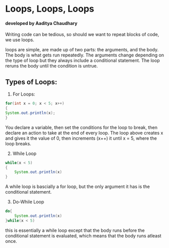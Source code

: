 # Loops, Loops, Loops

#### developed by Aaditya Chaudhary

Writing code can be tedious, so should we want to repeat blocks of code, we use loops.

loops are simple, are made up of two parts: the arguments, and the body. The body is what gets run repeatedly. The arguments change depending on the type of loop but they always include a conditional statement. The loop reruns the body until the condition is untrue.

## Types of Loops:

1. For Loops:

````java
for(int x = 0; x < 5; x++)
{
System.out.println(x);
}
````

You declare a variable, then set the conditions for the loop to break, then declare an action to take at the end of every loop. The loop above creates x and gives it the value of 0, then increments (x++) it until x = 5, where the loop breaks.

2. While Loop

````java
while(x < 5)
{
    System.out.println(x)
}
````

A while loop is bascially a for loop, but the only argument it has is the conditional statement.

3. Do-While Loop

````java
do{
    System.out.println(x)
}while(x < 5)
````

this is essentially a while loop except that the body runs before the conditional statement is evaluated, which means that the body runs atleast once.
